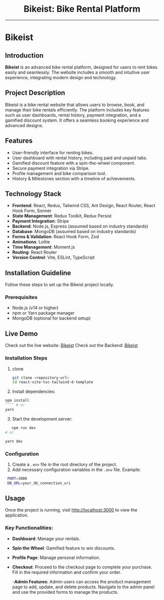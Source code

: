 <div align="center">
  <h1>Bikeist: Bike Rental Platform</h1>
</div>

---

# Bikeist

## Introduction

**Bikeist** is an advanced bike rental platform, designed for users to rent bikes easily and
seamlessly. The website includes a smooth and intuitive user experience, integrating modern design
and technology.

## Project Description

Bikeist is a bike rental website that allows users to browse, book, and manage their bike rentals
efficiently. The platform includes key features such as user dashboards, rental history, payment
integration, and a gamified discount system. It offers a seamless booking experience and advanced
designs.

## Features

- User-friendly interface for renting bikes.
- User dashboard with rental history, including paid and unpaid tabs.
- Gamified discount feature with a spin-the-wheel component.
- Secure payment integration via Stripe.
- Profile management and bike comparison tool.
- History & Milestones section with a timeline of achievements.

## Technology Stack

- **Frontend**: React, Redux, Tailwind CSS, Ant Design, React Router, React Hook Form, Sonner
- **State Management**: Redux Toolkit, Redux Persist
- **Payment Integration**: Stripe
- **Backend**: Node.js, Express (assumed based on industry standards)
- **Database**: MongoDB (assumed based on industry standards)
- **Forms & Validation**: React Hook Form, Zod
- **Animations**: Lottie
- **Time Management**: Moment.js
- **Routing**: React Router
- **Version Control**: Vite, ESLint, TypeScript

## Installation Guideline

Follow these steps to set up the Bikeist project locally.

### Prerequisites

- Node.js (v14 or higher)
- npm or Yarn package manager
- MongoDB (optional for backend setup)

## Live Demo

Check out the live website: [Bikeist](https://bikeist.vercel.app/) Check out the Backend:
[Bikeist](https://bikeist.vercel.app/)

### Installation Steps

1. clone

   ```bash
   git clone <repository-url>
   cd react-vite-tsc-tailwind-d-template

   ```

2. Install dependencies:

`````bash
npm install
```` # or
yarn

`````

3. Start the development server:

```bash
   npm run dev
# or

yarn dev

```

### Configuration

1. Create a `.env` file in the root directory of the project.
2. Add necessary configuration variables in the `.env` file. Example:

```bash
 PORT=3000
 DB_URL=your_db_connection_uri

```

## Usage

Once the project is running, visit [http://localhost:3000](http://localhost:3000) to view the
application.

### Key Functionalities:

- **Dashboard**: Manage your rentals.
- **Spin the Wheel**: Gamified feature to win discounts.
- **Profile Page**: Manage personal information.
- **Checkout**: Proceed to the checkout page to complete your purchase. Fill in the required
  information and confirm your order.

  -**Admin Features**: Admin users can access the product management page to add, update, and delete
  products. Navigate to the admin panel and use the provided forms to manage the products.
